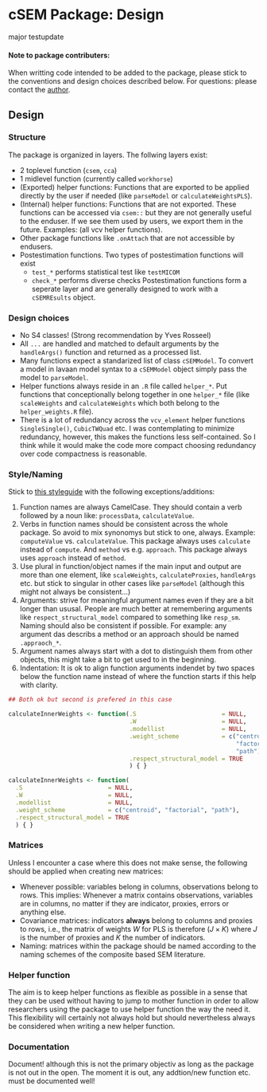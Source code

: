 cSEM Package: Design
====================

major testupdate

#### Note to package contributers:

When writting code intended to be added to the package, please stick to the 
conventions and design choices described below. For questions: 
please contact the [author](mailto:manuel.steiner@uni-wuerzburg.de).

Design
------

### Structure

The package is organized in layers. The follwing layers exist:

-   2 toplevel function (`csem`, `cca`)
-   1 midlevel function (currently called `workhorse`)
-   (Exported) helper functions: Functions that are exported to be applied directly
    by the user if needed (like `parseModel` or `calculateWeightsPLS`).
-   (Internal) helper functions: Functions that are not exported. 
    These functions can be accessed via `csem::` but they are not generally 
    useful to the enduser. If we see them used by users, we export them in the future. 
    Examples: (all vcv helper functions).
-   Other package functions like `.onAttach` that are not accessible by endusers.
-   Postestimation functions. Two types of postestimation functions will exist
    -   `test_*` performs statistical test like `testMICOM`
    -   `check_*` performs diverse checks Postestimation functions form a
         seperate layer and are generally designed to work with a `cSEMREsults` object.

### Design choices

-   No S4 classes! (Strong recommendation by Yves Rosseel)
-   All `...` are handled and matched to default arguments by the `handleArgs()` 
    function and returned as a processed list.
-   Many functions expect a standarized list of class `cSEMModel`. 
    To convert a model in lavaan model syntax to a `cSEMModel` object simply 
    pass the model to `parseModel`.
-   Helper functions always reside in an `.R` file called `helper_*`. 
    Put functions that conceptionally belong together in one `helper_*` file 
    (like `scaleWeights` and `calculateWeights` which both belong to the `helper_weights.R` file).
-   There is a lot of redundancy across the `vcv_element` helper functions
    `SingleSingle()`, `CubicTWQuad` etc. I was contemplating to minimize redundancy, 
    however, this makes the functions less self-contained.
    So I think while it would make the code more compact choosing redundancy 
    over code compactness is reasonable.

### Style/Naming

Stick to [this styleguide](http://style.tidyverse.org/) with the following exceptions/additions:

1.  Function names are always CamelCase. They should contain a verb followed 
    by a noun like: `processData`, `calculateValue`.
2.  Verbs in function names should be consistent across the whole package. 
    So avoid to mix synonomys but stick to one, always. 
    Example: `computeValue` vs. `calculateValue`. This package always uses 
    `calculate` instead of `compute`. And `method` vs e.g. `approach`. 
    This package always uses `approach` instead of `method`.
3.  Use plural in function/object names if the main input and output are more
    than one element, like `scaleWeights`, `calculateProxies`, `handleArgs` etc.
    but stick to singular in other cases like `parseModel` (although this might not always be consistent...)
4.  Arguments: strive for meaningful argument names even if they are a bit longer
    than ususal. People are much better at remembering arguments like `respect_structural_model` 
    compared to something like `resp_sm`. Naming should also be consistent
    if possible. For example: any argument das describs a method or an
    approach should be named `.appraoch_*`.
5.  Argument names always start with a dot to distinguish them from other 
    objects, this might take a bit to get used to in the beginning.
6.  Indentation: It is ok to align function arguments indendet by two spaces 
    below the function name instead of where the function starts if this help with clarity.

``` r
## Both ok but second is prefered in this case

calculateInnerWeights <- function(.S                        = NULL,
                                  .W                        = NULL,
                                  .modellist                = NULL,
                                  .weight_scheme            = c("centroid", 
                                                                "factorial", 
                                                                "path"),
                                  .respect_structural_model = TRUE
                                  ) { }

calculateInnerWeights <- function(
  .S                        = NULL,
  .W                        = NULL,
  .modellist                = NULL,
  .weight_scheme            = c("centroid", "factorial", "path"),
  .respect_structural_model = TRUE
  ) { }
```

### Matrices

Unless I encounter a case where this does not make sense, 
the following should be applied when creating new matrices:

-   Whenever possible: variables belong in columns, observations belong to rows.
    This implies: Whenever a matrix contains observations, variables are in 
    columns, no matter if they are indicator, proxies, errors or anything else.
-   Covariance matrices: indicators **always** belong to columns and proxies to
    rows, i.e., the matrix of weights *W* for PLS is therefore (*J* × *K*) 
    where *J* is the number of proxies and *K* the number of indicators.
-   Naming: matrices within the package should be named according to the naming
    schemes of the composite based SEM literature.

### Helper function

The aim is to keep helper functions as flexible as possible in a sense that 
they can be used without having to jump to mother function in order to 
allow researchers using the package to use helper function the way the need it.
This flexibility will certainly not always hold but should nevertheless always 
be considered when writing a new helper function.

### Documentation

Document! although this is not the primary objectiv as long as the package
is not out in the open. The moment it is out, any addtion/new function etc. 
must be documented well!
